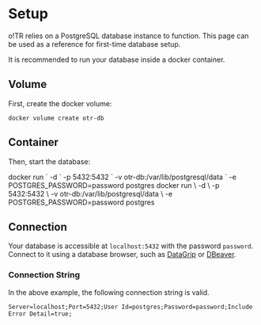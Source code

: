 # Setup

o!TR relies on a PostgreSQL database instance to function. This page can be used as a reference for first-time database setup.

It is recommended to run your database inside a docker container.

## Volume

First, create the docker volume:

```Shell
docker volume create otr-db
```

## Container

Then, start the database:

<tabs group="os">
    <tab id="Windows-start" title="Windows" group-key="Windows">
        <code-block>
        docker run `
        -d `
        -p 5432:5432 `
        -v otr-db:/var/lib/postgresql/data `
        -e POSTGRES_PASSWORD=password postgres
        </code-block>
    </tab>
    <tab id="Else-start" title="Linux &amp; macOS" group-key="Else">
        <code-block>
        docker run \
        -d \
        -p 5432:5432 \
        -v otr-db:/var/lib/postgresql/data \
        -e POSTGRES_PASSWORD=password postgres
        </code-block>
    </tab>
</tabs>

## Connection

Your database is accessible at `localhost:5432` with the password `password`. Connect to it using a database browser, such as [DataGrip](https://www.jetbrains.com/datagrip/) or [DBeaver](https://dbeaver.io/).

### Connection String

In the above example, the following connection string is valid.

```
Server=localhost;Port=5432;User Id=postgres;Password=password;Include Error Detail=true;
```